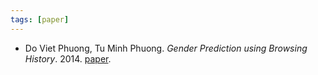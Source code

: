 ```yaml
---
tags: [paper]
---
```


- Do Viet Phuong, Tu Minh Phuong. _Gender Prediction using Browsing History_. 2014. [paper](https://www.researchgate.net/publication/278399485_Gender_Prediction_Using_Browsing_History).

